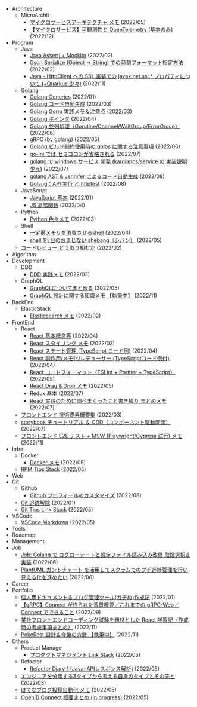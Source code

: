 - Architecture
  - MicroArchit
    - [マイクロサービスアーキテクチャ メモ](https://symthy.hatenablog.com/entry/2022/05/11/190352) (2022/05)
    - [【マイクロサービス】可観測性と OpenTelemetry (基本のみ)](https://symthy.hatenablog.com/entry/2022/12/19/134942) (2022/12)
- Program
  - Java
    - [Java Assertj + Mockito](https://symthy.hatenablog.com/entry/2022/01/29/233929) (2022/02)
    - [Gson Serialize (Object -> String) での時刻フォーマット指定方法](https://symthy.hatenablog.com/entry/2022/02/01/211144) (2022/02)
    - [Java - HttpClient への SSL 実装での javax.net.ssl.\* プロパティについて (+Quarkus 少々)](https://symthy.hatenablog.com/entry/2022/11/15/002425) (2022/11)
  - Golang
    - [Golang Generics](https://symthy.hatenablog.com/entry/2022/01/23/193352) (2022/01)
    - [Golang コード自動生成](https://symthy.hatenablog.com/entry/2022/03/01/235231) (2022/03)
    - [Golang Gorm 実践メモ＆注意点](https://symthy.hatenablog.com/entry/2022/03/06/134409) (2022/03)
    - [Golang ポインタ](https://symthy.hatenablog.com/entry/2022/04/03/212749) (2022/04)
    - [Golang 並列処理（Gorutine/Channel/WaitGroup/ErrorGroup）](https://symthy.hatenablog.com/entry/2022/05/22/014353) (2022/06)
    - [gRPC (by golang)](https://symthy.hatenablog.com/entry/2022/05/25/232601) (2022/05)
    - [Golang ビルド制約使用時の golps に関する注意事項](https://symthy.hatenablog.com/entry/2022/06/30/133012) (2022/06)
    - [go-ini では セミコロンが省略される](https://symthy.hatenablog.com/entry/2022/07/01/083530) (2022/07)
    - [golang で windows サービス 開発 (kardianos/service の 実装説明少々)](https://symthy.hatenablog.com/entry/2022/07/04/230623) (2022/07)
    - [golang AST & Jennifer によるコード自動生成](https://symthy.hatenablog.com/entry/2022/08/18/221703) (2022/08)
    - [Golang：API 実行 と httptest](https://symthy.hatenablog.com/entry/2022/08/21/194621) (2022/08)
  - JavaScript
    - [JavaScript 基本](https://symthy.hatenablog.com/entry/2022/01/23/193618) (2022/01)
    - [JS 高階関数](https://symthy.hatenablog.com/entry/2022/04/03/155620) (2022/04)
  - Python
    - [Python 色々メモ](https://symthy.hatenablog.com/entry/2022/03/31/225306) (2022/03)
  - Shell
    - [一定量メモリを消費させるshell](https://symthy.hatenablog.com/entry/2022/04/11/183102) (2022/04)
    - [shell 1行目のおまじない shebang（シバン）](https://symthy.hatenablog.com/entry/2022/05/23/174937) (2022/05)
  - [コードレビュー どう取り組むか](https://symthy.hatenablog.com/entry/2022/02/03/100011) (2022/02)
- Algorithm
- Development
  - DDD
    - [DDD 実践メモ](https://symthy.hatenablog.com/entry/2022/02/20/230658) (2022/03)
  - GraphQL
    - [GraphQLについてまとめる](https://symthy.hatenablog.com/entry/2022/05/06/230418) (2022/05)
    - [GraphQL 設計に関する知識メモ 【執筆中】](https://symthy.hatenablog.com/entry/2022/11/25/074855) (2022/11)
- BackEnd
  - ElasticStack
    - [Elasticsearch メモ](https://symthy.hatenablog.com/entry/2022/02/28/213158) (2022/02)
- FrontEnd
  - React
    - [React 基本概念等](https://symthy.hatenablog.com/entry/2022/02/23/232831) (2022/04)
    - [React スタイリング メモ](https://symthy.hatenablog.com/entry/2022/03/27/001117) (2022/03)
    - [React ステート管理 (TypeScript コード例)](https://symthy.hatenablog.com/entry/2022/04/09/232955) (2022/04)
    - [React 副作用/メモ化/レデューサー (TypeScriptコード例付)](https://symthy.hatenablog.com/entry/2022/04/12/132552) (2022/04)
    - [React コードフォーマット（ESLint + Prettier + TypeScript）](https://symthy.hatenablog.com/entry/2022/05/28/180852) (2022/05)
    - [React Drag & Drop メモ](https://symthy.hatenablog.com/entry/2022/05/29/221733) (2022/05)
    - [Redux 基本](https://symthy.hatenablog.com/entry/2022/07/10/161318) (2022/07)
    - [React 実践のために調べまくったこと書き綴り まとめメモ](https://symthy.hatenablog.com/entry/2022/07/24/175816) (2022/07)
  - [フロントエンド 技術要素概要集](https://symthy.hatenablog.com/entry/2022/03/27/195235) (2022/03)
  - [storybook チュートリアル ＆ CDD（コンポーネント駆動開発）](https://symthy.hatenablog.com/entry/2022/07/10/154411) (2022/07)
  - [フロントエンド E2E テスト + MSW (Playwright/Cypress 試行) メモ](https://symthy.hatenablog.com/entry/2022/11/19/152009) (2022/11)
- Infra
  - Docker
    - [Docker メモ](https://symthy.hatenablog.com/entry/2022/05/14/015712) (2022/05)
  - [RPM Tips Stack](https://symthy.hatenablog.com/entry/2022/05/14/005630) (2022/05)
- Web
- Git
  - Github
    - [Github プロフィールのカスタマイズ](https://symthy.hatenablog.com/entry/2022/08/18/232904) (2022/08)
  - [Git 追跡解除](https://symthy.hatenablog.com/entry/2022/01/23/194009) (2022/01)
  - [Git Tips Link Stack](https://symthy.hatenablog.com/entry/2022/05/14/005712) (2022/05)
- VSCode
  - [VSCode Markdown](https://symthy.hatenablog.com/entry/2022/05/14/015847) (2022/05)
- Tools
- Roadmap
- Management
- Job
  - [Job: Golang で ログローテートと設定ファイル読み込み改修 取捨選択＆実装](https://symthy.hatenablog.com/entry/2022/06/11/215213) (2022/06)
  - [PlantUML ガントチャート を活用してスクラムでのプチ進捗管理を行い見える化を進めたい](https://symthy.hatenablog.com/entry/2022/06/19/215508) (2022/06)
- Career
- Portfolio
  - [個人用ドキュメント＆ブログ管理ツール(ガチめ)作成記](https://symthy.hatenablog.com/entry/2022/01/23/192229) (2022/01)
  - [【gRPC】Connect が作られた背景概要／これまでの gRPC-Web／Connect でできること](https://symthy.hatenablog.com/entry/2022/09/24/160309) (2022/09)
  - [某社フロントエンドコーディング試験を題材とした React 学習記（作成時の考慮事項まとめ）](https://symthy.hatenablog.com/entry/2022/11/08/001801) (2022/11)
  - [PokeRest 設計＆今後の方針 【執筆中】](https://symthy.hatenablog.com/entry/2022/11/27/225949) (2022/11)
- Others
  - Product Manage
    - [プロダクトマネジメント Link Stack](https://symthy.hatenablog.com/entry/2022/05/14/005653) (2022/05)
  - Refactor
    - [Refactor Diary 1 (Java: APIレスポンス解析)](https://symthy.hatenablog.com/entry/2022/05/21/005909) (2022/05)
  - [エンジニアを分類する3タイプから考える自身のタイプとその先と](https://symthy.hatenablog.com/entry/2022/03/07/005532) (2022/03)
  - [はてなブログ投稿自動化 メモ](https://symthy.hatenablog.com/entry/2022/05/14/001912) (2022/05)
  - [OpenID Connect 概要まとめ (In progress)](https://symthy.hatenablog.com/entry/2022/05/26/003822) (2022/05)